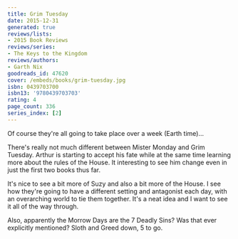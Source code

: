 ```yaml
---
title: Grim Tuesday
date: 2015-12-31
generated: true
reviews/lists:
- 2015 Book Reviews
reviews/series:
- The Keys to the Kingdom
reviews/authors:
- Garth Nix
goodreads_id: 47620
cover: /embeds/books/grim-tuesday.jpg
isbn: 0439703700
isbn13: '9780439703703'
rating: 4
page_count: 336
series_index: [2]
---
```

Of course they're all going to take place over a week (Earth time)...  

There's really not much different between Mister Monday and Grim Tuesday. Arthur is starting to accept his fate while at the same time learning more about the rules of the House. It interesting to see him change even in just the first two books thus far.  

<!--more-->

It's nice to see a bit more of Suzy and also a bit more of the House. I see how they're going to have a different setting and antagonist each day, with an overarching world to tie them together. It's a neat idea and I want to see it all of the way through.  

Also, apparently the Morrow Days are the 7 Deadly Sins? Was that ever explicitly mentioned? Sloth and Greed down, 5 to go.